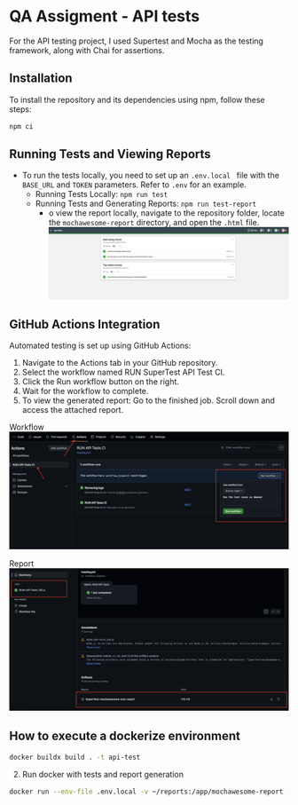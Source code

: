 # QA Assigment - API tests

For the API testing project, I used Supertest and Mocha as the testing framework, along with Chai for assertions.

## Installation
To install the repository and its dependencies using npm, follow these steps:

```bash
npm ci
```

## Running Tests and Viewing Reports

- To run the tests locally, you need to set up an `.env.local ` file with the `BASE_URL` and `TOKEN` parameters. Refer to `.env` for an example.
    - Running Tests Locally: `npm run test`
    - Running Tests and Generating Reports: `npm run test-report`
        - o view the report locally, navigate to the repository folder, locate the `mochawesome-report` directory, and open the `.html` file.
        ![alt text](image.png)

## GitHub Actions Integration

Automated testing is set up using GitHub Actions:

1. Navigate to the Actions tab in your GitHub repository.
2. Select the workflow named RUN SuperTest API Test CI.
3. Click the Run workflow button on the right.
4. Wait for the workflow to complete.
5. To view the generated report: Go to the finished job. Scroll down and access the attached report.

Workflow
![alt text](image-3.png)

Report
![alt text](image-2.png)


## How to execute a dockerize environment

```bash
docker buildx build . -t api-test
```

2. Run docker with tests and report generation

```bash
docker run --env-file .env.local -v ~/reports:/app/mochawesome-report -it --rm api-test
```
